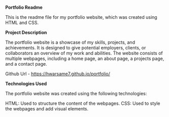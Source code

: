 **Portfolio Readme**

This is the readme file for my portfolio website, which was created using HTML and CSS.

**Project Description**

The portfolio website is a showcase of my skills, projects, and achievements. It is designed to give potential employers, clients, or collaborators an overview of my work and abilities. The website consists of multiple webpages, including a home page, an about page, a projects page, and a contact page.

Github Url - https://hwarsame7.github.io/portfolio/

**Technologies Used**

The portfolio website was created using the following technologies:

HTML: Used to structure the content of the webpages.
CSS: Used to style the webpages and add visual elements.
